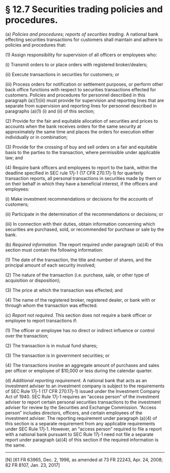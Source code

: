 # § 12.7   Securities trading policies and procedures.

(a) *Policies and procedures; reports of securities trading.* A national bank effecting securities transactions for customers shall maintain and adhere to policies and procedures that: 


(1) Assign responsibility for supervision of all officers or employees who: 


(i) Transmit orders to or place orders with registered broker/dealers; 


(ii) Execute transactions in securities for customers; or 


(iii) Process orders for notification or settlement purposes, or perform other back office functions with respect to securities transactions effected for customers. Policies and procedures for personnel described in this paragraph (a)(1)(iii) must provide for supervision and reporting lines that are separate from supervision and reporting lines for personnel described in paragraphs (a)(1) (i) and (ii) of this section; 


(2) Provide for the fair and equitable allocation of securities and prices to accounts when the bank receives orders for the same security at approximately the same time and places the orders for execution either individually or in combination; 


(3) Provide for the crossing of buy and sell orders on a fair and equitable basis to the parties to the transaction, where permissible under applicable law; and 


(4) Require bank officers and employees to report to the bank, within the deadline specified in SEC rule 17j-1 (17 CFR 270.17j-1) for quarterly transaction reports, all personal transactions in securities made by them or on their behalf in which they have a beneficial interest, if the officers and employees: 


(i) Make investment recommendations or decisions for the accounts of customers; 


(ii) Participate in the determination of the recommendations or decisions; or 


(iii) In connection with their duties, obtain information concerning which securities are purchased, sold, or recommended for purchase or sale by the bank. 


(b) *Required information.* The report required under paragraph (a)(4) of this section must contain the following information: 


(1) The date of the transaction, the title and number of shares, and the principal amount of each security involved; 


(2) The nature of the transaction (i.e. purchase, sale, or other type of acquisition or disposition); 


(3) The price at which the transaction was effected; and 


(4) The name of the registered broker, registered dealer, or bank with or through whom the transaction was effected. 


(c) *Report not required.* This section does not require a bank officer or employee to report transactions if: 


(1) The officer or employee has no direct or indirect influence or control over the transaction; 


(2) The transaction is in mutual fund shares; 


(3) The transaction is in government securities; or 


(4) The transactions involve an aggregate amount of purchases and sales per officer or employee of $10,000 or less during the calendar quarter. 


(d) *Additional reporting requirement.* A national bank that acts as an investment adviser to an investment company is subject to the requirements of SEC Rule 17j-1 (17 CFR 270.17j-1) issued under the Investment Company Act of 1940. SEC Rule 17j-1 requires an “access person” of the investment adviser to report certain personal securities transactions to the investment adviser for review by the Securities and Exchange Commission. “Access person” includes directors, officers, and certain employees of the investment adviser. The reporting requirement under paragraph (a)(4) of this section is a separate requirement from any applicable requirements under SEC Rule 17j-1. However, an “access person” required to file a report with a national bank pursuant to SEC Rule 17j-1 need not file a separate report under paragraph (a)(4) of this section if the required information is the same. 



---

[N] [61 FR 63965, Dec. 2, 1996, as amended at 73 FR 22243, Apr. 24, 2008; 82 FR 8107, Jan. 23, 2017]




